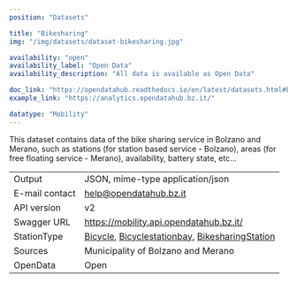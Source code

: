 ```yaml
---
position: "Datasets"

title: "Bikesharing"
img: "/img/datasets/dataset-bikesharing.jpg"

availability: "open"
availability_label: "Open Data"
availability_description: "All data is available as Open Data"

doc_link: "https://opendatahub.readthedocs.io/en/latest/datasets.html#bikesharing-dataset"
example_link: "https://analytics.opendatahub.bz.it/"

datatype: "Mobility"
---
```


This dataset contains data of the bike sharing service in Bolzano and Merano, such as stations (for station based service - Bolzano), areas (for free floating service - Merano), availability, battery state, etc...

|                |                                                                     |
| :------------- | ------------------------------------------------------------------- |
| Output         | JSON, mime-type application/json                                    |
| E-mail contact | help@opendatahub.bz.it                                              |
| API version    | v2                                                                  |
| Swagger URL    | https://mobility.api.opendatahub.bz.it/                             |
| StationType    | [Bicycle](https://mobility.api.opendatahub.bz.it/v2/flat/Bicycle), [Bicyclestationbay](https://mobility.api.opendatahub.bz.it/v2/flat/Bicyclestationbay), [BikesharingStation](https://mobility.api.opendatahub.bz.it/v2/flat/BikesharingStation) |
| Sources        | Municipality of Bolzano and Merano                                  |
| OpenData       | Open                                                                |

